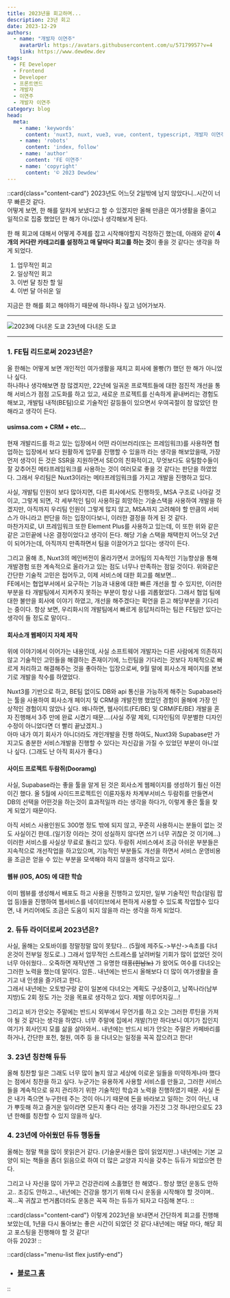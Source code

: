 ```yaml
---
title: 2023년을 회고하며...
description: 23년 회고
date: 2023-12-29
authors:
  - name: "개발자 이연주"
    avatarUrl: https://avatars.githubusercontent.com/u/57179957?v=4
    link: https://www.dewdew.dev
tags:
  - FE Developer
  - Frontend
  - Developer
  - 프론트앤드
  - 개발자
  - 이연주
  - 개발자 이연주
category: blog
head:
  meta:
    - name: 'keywords'
      content: 'nuxt3, nuxt, vue3, vue, content, typescript, 개발자 이연주, FE 개발자 이연주'
    - name: 'robots'
      content: 'index, follow'
    - name: 'author'
      content: 'FE 이연주'
    - name: 'copyright'
      content: '© 2023 Dewdew'
---
```


::card{class="content-card"}
2023년도 어느덧 2일밖에 남지 않았다니..시간이 너무 빠른것 같다.<br>
어떻게 보면, 한 해를 알차게 보냈다고 할 수 있겠지만 올해 만큼은 여가생활을 줄이고 일적으로 집중 했었던 한 해가 아니었나 생각해보게 된다.

한 해 회고에 대해서 어떻게 주제를 잡고 시작해야할지 걱정하긴 했는데, 아래와 같이 **4개의 커다란 카테고리를 설정하고 매 달마다 회고를 하는 것**이 좋을 것 같다는 생각을 하게 되었다.

1. 업무적인 회고
2. 일상적인 회고
3. 이번 달 칭찬 할 일
4. 이번 달 아쉬운 일

지금은 한 해를 회고 해야하기 때문에 하나하나 짚고 넘어가보자.

<hr>

![2023에 다녀온 도쿄](https://api.dewdew.dev/storage/v1/object/public/blog/20231229.webp)
<span>23년에 다녀온 도쿄</span>

<hr>

### 1. FE팀 리드로써 2023년은?
올 한해는 어떻게 보면 개인적인 여가생활을 재치고 회사에 몰빵(?) 했던 한 해가 아니었나 싶다.<br>
하나하나 생각해보면 참 많겠지만, 22년에 일궈온 프로젝트들에 대한 점진적 개선을 통해 서비스가 점점 고도화를 하고 있고, 새로운 프로젝트를 신속하게 끝내버리는 경험도 해보고, 개발팀 내적(BE팀)으로 기술적인 갈등들이 있으면서 우여곡절이 참 많았던 한해라고 생각이 든다.

#### usimsa.com + CRM + etc...

현재 개발리드를 하고 있는 입장에서 어떤 라이브러리(또는 프레임워크)를 사용하면 협업하는 입장에서 보다 원활하게 업무를 진행할 수 있을까 라는 생각을 해보았을때, 가장 먼저 생각이 든 것은 SSR을 지원하면서 SEO의 친화적이고, 무엇보다도 유틸함수들이 잘 갖추어진 메타프레임워크를 사용하는 것이 여러모로 좋을 것 같다는 판단을 하였었다. 그래서 우리팀은 Nuxt3이라는 메타프레임워크를 가지고 개발을 진행하고 있다.

사실, 개발팀 인원이 보다 많아지면, 다른 회사에서도 진행하듯, MSA 구조로 나아갈 것이고, 그렇게 되면, 각 세부적인 팀이 사용하길 희망하는 기술스택을 사용하여 개발을 하겠지만, 아직까지 우리팀 인원이 그렇게 많지 않고, MSA까지 고려해야 할 만큼의 서비스가 아니라고 판단을 하는 입장이다보니, 이러한 결정을 하게 된 것 같다.<br>
마찬가지로, UI 프레임워크 또한 Element Plus를 사용하고 있는데, 이 또한 위와 같은 같은 고민끝에 나온 결정이었다고 생각이 든다. 해당 기술 스택을 채택한지 어느덧 2년이 되어가는데, 아직까지 만족하면서 팀을 이끌어가고 있다는 생각이 든다.

그리고 올해 초, Nuxt3의 메인버전이 올라가면서 코어팀의 지속적인 기능향상을 통해 개발경험 또한 계속적으로 올라가고 있는 점도 너무나 만족하는 점일 것이다. 위와같은 간단한 기술적 고민은 접어두고, 이제 서비스에 대한 회고를 해보면...<br>
FE에서는 협업부서에서 요구하는 기능과 내용에 대한 빠른 개선을 할 수 있지만, 이러한 부분을 타 개발팀에서 지켜주지 못하는 부분이 항상 나를 괴롭혔었다. 그래서 협업 팀에 대한 불만을 회사에 이야기 하였고, 개선을 해주겠다는 확언을 듣고 해당부분을 기다리는 중이다. 항상 보면, 우리화시의 개발팀에서 빠르게 응답처리하는 팀은 FE팀만 있다는 생각이 들 정도로 말이다..

#### 회사소개 웹페이지 자체 제작
위에 이야기에서 이어가는 내용인데, 사실 소프트웨어 개발자는 다른 사람에게 의존하지 않고 기술적인 고민들을 해결하는 존재이기에, 느린팀을 기다리는 것보다 자체적으로 빠르게 처리하고 해결해주는 것을 좋아하는 입장으로써, 9월 말에 회사소개 페이지를 본보기로 개발을 착수를 하였었다.

Nuxt3를 기반으로 하고, BE팀 없이도 DB와 api 통신을 가능하게 해주는 Supabase라는 툴을 사용하여 회사소개 페이지 및 CRM을 개발진행 했었던 경험이 올해에 가장 인상적인 경험이지 않았나 싶다. 왜나하면, 웹사이트(FE/BE) 및 CRM(FE/BE) 개발을 혼자 진행해서 3주 만에 완료 시켰기 때문....(사실 주말 제외, 디자인팀의 무분별한 디자인수정이 아니었다면 더 빨리 끝났겠지..)<br>
아마 내가 여기 회사가 아니더라도 개인개발을 진행 하여도, Nuxt3와 Supabase만 가지고도 충분한 서비스개발을 진행할 수 있다는 자신감을 가질 수 있었던 부분이 아니었나 싶다. (그래도 난 아직 회사가 좋다.)

#### 사이드 프로젝트 두람쥐(Dooramg)
사실, Supabase라는 좋을 툴을 알게 된 것은 회사소게 웹페이지를 생성하기 훨신 이전이긴 했다. 올 5월에 사이드프로젝트인 이륜자동차 차계부서비스 두람쥐를 만들면서 DB의 선택을 어떤것을 하는것이 효과적일까 라는 생각을 하다가, 이렇게 좋은 툴을 찾게 되었기 때문이다.

아직 서비스 사용인원도 300명 정도 밖에 되지 않고, 꾸준히 사용하시는 분들이 없는 것도 사실이긴 한데..(일기장 이라는 것이 성실하지 않다면 쓰기 너무 귀찮은 것 이기에...) 이러한 서비스를 사실상 무료로 돌리고 있다. 두람쥐 서비스에서 조금 아쉬운 부분들은 지속적으로 개선작업을 하고있으며, 기능적인 부분들도 개선을 하면서 서비스 운영비용을 조금은 얻을 수 있는 부분을 모색해야 하지 않을까 생각하고 있다.

#### 웹뷰 (IOS, AOS) 에 대한 학습
이미 웹뷰를 생성해서 배포도 하고 사용을 진행하고 있지만, 일부 기술적인 학습(알림 팝업 등)들을 진행하여 웹서비스를 네이티브에서 편하게 사용할 수 있도록 작업할수 있다면, 내 커리어에도 조금은 도움이 되지 않을까 라는 생각을 하게 되었다.

### 2. 듀듀 라이더로써 2023년은?
사실, 올해는 오토바이를 정말정말 많이 못탔다... (5월에 제주도->부산->속초를 다녀온것이 전부일 정도로..) 그래서 업무적인 스트레스를 날려버릴 기회가 많이 없었던 것이 너무 아쉬웠다... 오죽하면 재작년엔 그 유명한 태풍~~(힌남노)~~ 가 왔어도 여수를 다녀오는 그러한 노력을 했는데 말이다. 암튼.. 내년에는 반드시 올해보다 더 많이 여가생활을 즐기고 내 인생을 즐기려고 한다.<br>
그래서 내년에는 오토방구랑 같이 일본에 다녀오는 계획도 구상중이고, 남쪽나라(남부지방)도 2회 정도 가는 것을 목표로 생각하고 있다. 제발 이루어지길...!

그리고 비가 안오는 주말에는 반드시 외부에서 무언가를 하고 오는 그러한 루틴을 가져야 될 것 같다는 생각을 하였다. 너무 주말에 집에서 개발(?)만 하다보니 여기가 집인지 여기가 회사인지 모를 삶을 살아와서.. 내년에는 반드시 비가 안오는 주말은 카페바리를 하거나, 간단한 포천, 철원, 여주 등 을 다녀오는 일정을 꼭꼭 잡으려고 한다!

### 3. 23년 칭찬해 듀듀
올해 칭찬할 일은 그래도 너무 많이 놀지 않고 세상에 이로운 일들을 미약하게나마 했다는 점에서 칭찬을 하고 싶다. 누군가는 유용하게 사용할 서비스를 만들고, 그러한 서비스들을 계속적으로 유지 관리하기 위한 기술적인 학습과 노력을 진행하였기 때문. 사실 돈은 내가 죽으면 누구한테 주는 것이 아니기 때문에 돈을 바라보고 일하는 것이 아닌, 내가 뿌듯해 하고 즐거운 일이라면 모든지 좋다 라는 생각을 가진것 그것 하나만으로도 23년 한해를 칭찬할 수 있지 않을까 싶다.

### 4. 23년에 아쉬웠던 듀듀 행동들
올해는 정말 책을 많이 못읽은거 같다. (기술문서들은 많이 읽었지만..) 내년에는 기본 교양이 되는 책들을 좀더 읽음으로 하여 더 많은 교양과 지식을 갖추는 듀듀가 되었으면 한다.

그리고 나 자신을 많이 가꾸고 건강관리에 소홀했던 한 해였다.. 항상 했던 운동도 안하고.. 조깅도 안하고.., 내년에는 건강을 챙기기 위해 다시 운동을 시작해야 할 것이며.. 꼭...꼭 귀찮고 번거롭더라도 운동은 꼭꼭 하는 듀듀가 되자고 다짐해 본다.
::

::card{class="content-card"}
이렇게 2023년을 보내면서 간단하게 회고를 진행해 보았는데, 1년을 다시 돌아보는 좋은 시간이 되었던 것 같다.내년에는 매달 마다, 해당 회고 포스팅을 진행해야 할 것 같다!<br>
아듀 2023!
::

::card{class="menu-list flex justify-end"}
- ### [블로그 홈](/blog)
::
